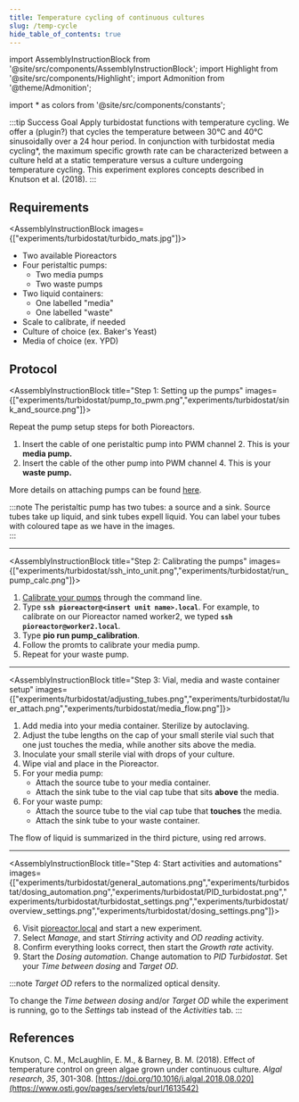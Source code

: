 ```yaml
---
title: Temperature cycling of continuous cultures
slug: /temp-cycle
hide_table_of_contents: true
---
```

import AssemblyInstructionBlock from '@site/src/components/AssemblyInstructionBlock';
import Highlight from '@site/src/components/Highlight';
import Admonition from '@theme/Admonition';

import * as colors from '@site/src/components/constants';

:::tip Success Goal
Apply turbidostat functions with temperature cycling. We offer a (plugin?) that cycles the temperature between 30°C and 40°C sinusoidally over a 24 hour period. In conjunction with turbidostat media cycling*, the maximum specific growth rate can be characterized between a culture held at a static temperature versus a culture undergoing temperature cycling. This experiment explores concepts described in Knutson et al. (2018). 
:::

## Requirements

<AssemblyInstructionBlock images={["experiments/turbidostat/turbido_mats.jpg"]}>

* Two available Pioreactors
* Four peristaltic pumps: 
	*	Two media pumps
	*	Two waste pumps
* Two liquid containers:
	*	One labelled "media"
	*	One labelled "waste" 
* Scale to calibrate, if needed
* Culture of choice (ex. Baker's Yeast)
* Media of choice (ex. YPD)

</AssemblyInstructionBlock>

## Protocol

<AssemblyInstructionBlock title="Step 1: Setting up the pumps" images={["experiments/turbidostat/pump_to_pwm.png","experiments/turbidostat/sink_and_source.png"]}>

Repeat the pump setup steps for both Pioreactors. 

1. Insert the cable of one peristaltic pump into <Highlight color={colors.magenta}>PWM channel 2.</Highlight> This is your **media pump.** 
2. Insert the cable of the other pump into <Highlight color={colors.orange}>PWM channel 4.</Highlight>  This is your **waste pump.**

More details on attaching pumps can be found [here](/user-guide/using-pumps). 

:::note
The peristaltic pump has two tubes: a <Highlight color={colors.red}>source</Highlight> and a <Highlight color={colors.blue}>sink.</Highlight> Source tubes take up liquid, and sink tubes expell liquid. You can label your tubes with coloured tape as we have in the images.  
:::

</AssemblyInstructionBlock>

-----

<AssemblyInstructionBlock title="Step 2: Calibrating the pumps" images={["experiments/turbidostat/ssh_into_unit.png","experiments/turbidostat/run_pump_calc.png"]}>

1. [Calibrate your pumps](/user-guide/hardware-calibrations#pump-calibration) through the command line.
2.	Type **`ssh pioreactor@<insert unit name>.local`**. For example, to calibrate on our Pioreactor named worker2, we typed **`ssh pioreactor@worker2.local`**.
3. Type **pio run pump_calibration**. 
4. Follow the promts to calibrate your media pump.
5. Repeat for your waste pump. 

</AssemblyInstructionBlock>

-----

<AssemblyInstructionBlock title="Step 3: Vial, media and waste container setup" images={["experiments/turbidostat/adjusting_tubes.png","experiments/turbidostat/luer_attach.png","experiments/turbidostat/media_flow.png"]}>

1. Add media into your media container. Sterilize by autoclaving.
2. Adjust the tube lengths on the cap of your small sterile vial such that <Highlight color={colors.green}>one just touches the media,</Highlight> while another <Highlight color={colors.magenta}>sits above the media.</Highlight>
3. Inoculate your small sterile vial with drops of your culture. 
4. Wipe vial and place in the Pioreactor. 
5. For your media pump:
	*	Attach the <Highlight color={colors.teal}>source tube to your media container.</Highlight>
	*	Attach the <Highlight color={colors.orange}>sink tube to the vial cap tube</Highlight> that sits **above** the media. 
6. For your waste pump:
	*	Attach the <Highlight color={colors.red}>source tube to the vial cap tube</Highlight> that **touches** the media.  
	*	Attach the <Highlight color={colors.blue}>sink tube to your waste container.</Highlight>  

The flow of liquid is summarized in the third picture, using <Highlight color={colors.red}>red arrows.</Highlight> 

</AssemblyInstructionBlock>

-----

<AssemblyInstructionBlock title="Step 4: Start activities and automations" images={["experiments/turbidostat/general_automations.png","experiments/turbidostat/dosing_automation.png","experiments/turbidostat/PID_turbidostat.png","experiments/turbidostat/turbidostat_settings.png","experiments/turbidostat/overview_settings.png","experiments/turbidostat/dosing_settings.png"]}>

6.	Visit [pioreactor.local](http://pioreactor.local) and start a new experiment.
7.	Select _Manage_, and start _Stirring_ activity and _OD reading_ activity.
8.	Confirm everything looks correct, then start the _Growth rate_ activity. 
9.	Start the _Dosing automation_. Change automation to _PID Turbidostat_. Set your _Time between dosing_ and _Target OD_. 

:::note
_Target OD_ refers to the normalized optical density. 

To change the _Time between dosing_ and/or _Target OD_ while the experiment is running, go to the _Settings_ tab instead of the _Activities_ tab.
:::

</AssemblyInstructionBlock>

## References

Knutson, C. M., McLaughlin, E. M., & Barney, B. M. (2018). Effect of temperature control on green algae grown under continuous culture. _Algal research_, _35_, 301-308. [https://doi.org/10.1016/j.algal.2018.08.020](https://www.osti.gov/pages/servlets/purl/1613542)